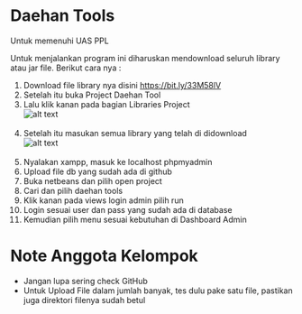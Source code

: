 # Daehan Tools
Untuk memenuhi UAS PPL

Untuk menjalankan program ini diharuskan mendownload seluruh library atau jar file.
Berikut cara nya :

1. Download file library nya disini https://bit.ly/33M58lV
2. Setelah itu buka Project Daehan Tool
3. Lalu klik kanan pada bagian Libraries Project<br />
![alt text](https://media.giphy.com/media/Vcc6VkWgplJrgnbk5m/giphy.gif)<br /><br />
4. Setelah itu masukan semua library yang telah di didownload<br />
![alt text](https://media.giphy.com/media/B9niO8WyNYQ4sKvqKc/giphy.gif)<br /><br />
5. Nyalakan xampp, masuk ke localhost phpmyadmin
6. Upload file db yang sudah ada di github
7. Buka netbeans dan pilih open project
8. Cari dan pilih daehan tools
9. Klik kanan pada views login admin pilih run
10. Login sesuai user dan pass yang sudah ada di database
11. Kemudian pilih menu sesuai kebutuhan di Dashboard Admin

# Note Anggota Kelompok
- Jangan lupa sering check GitHub <br />
- Untuk Upload File dalam jumlah banyak, tes dulu pake satu file, pastikan juga direktori filenya sudah betul
